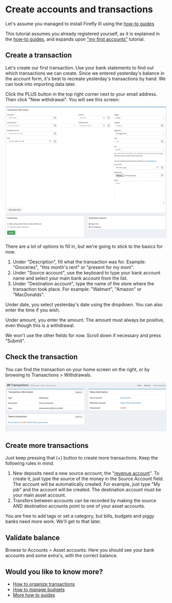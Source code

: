 # Create accounts and transactions

Let's assume you managed to install Firefly III using the [how-to guides](../../how-to/index.md)

This tutorial assumes you already registered yourself, as it is explained in the [how-to guides](../../how-to/index.md), and expands upon ["my first accounts"](first-steps.md) tutorial.

## Create a transaction

Let's create our first transaction. Use your bank statements to find out which transactions we can create. Since we entered yesterday's balance in the account form,
it's best to recreate yesterday's transactions by hand. We can look into importing data later.

Click the PLUS button in the top right corner next to your email address. Then click "New withdrawal". You will see this screen:

![Create transaction](../../images/tutorials/finances/create.png)

There are a lot of options to fill in, but we're going to stick to the basics for now.

1. Under "Description", fill what the transaction was for. Example: "Groceries", "this month's rent" or "present for my mom".
2. Under "Source account", use the keyboard to type your bank account name and select your main bank account from the list.
3. Under "Destination account", type the name of the store where the transaction took place. For example: "Walmart", "Amazon" or "MacDonalds".

Under date, you select yesterday's date using the dropdown. You can also enter the time if you wish.

Under amount, you enter the amount. The amount must always be positive, even though this is a withdrawal.

We won't use the other fields for now. Scroll down if necessary and press "Submit".

## Check the transaction

You can find the transaction on your home screen on the right, or by browsing to Transactions > Withdrawals.

![My first withdrawal](../../images/tutorials/finances/first-withdrawal.png)

## Create more transactions

Just keep pressing that \(+\) button to create more transactions. Keep the following rules in mind.

1. New deposits need a new source account, the "[revenue account](../../references/firefly-iii/account-types.md)". To create it, just type the source of the money in the Source Account field. The account will be automatically created. For example, just type "My job" and the account will be created. The destination account must be your main asset account.
2. Transfers between accounts can be recorded by making the source AND destination accounts point to one of your asset accounts.

You are free to add tags or set a category, but bills, budgets and piggy banks need more work. We'll get to that later.

## Validate balance

Browse to Accounts > Asset accounts. Here you should see your bank accounts and some extra's, with the correct balance.

## Would you like to know more?

- [How to organize transactions](../../how-to/firefly-iii/finances/transactions.md)
- [How to manage budgets](../../how-to/firefly-iii/finances/budgets.md)
- [More how to guides](../../how-to/index.md)
